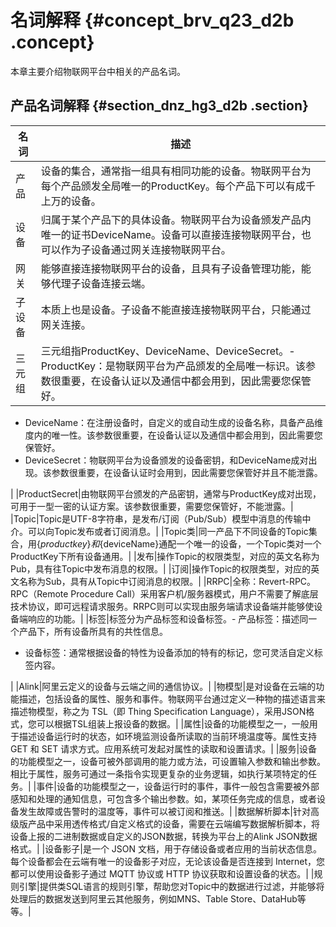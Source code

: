 # 名词解释 {#concept_brv_q23_d2b .concept}

本章主要介绍物联网平台中相关的产品名词。

## 产品名词解释 {#section_dnz_hg3_d2b .section}

|名词|描述|
|--|--|
|产品|设备的集合，通常指一组具有相同功能的设备。物联网平台为每个产品颁发全局唯一的ProductKey。每个产品下可以有成千上万的设备。|
|设备|归属于某个产品下的具体设备。物联网平台为设备颁发产品内唯一的证书DeviceName。设备可以直接连接物联网平台，也可以作为子设备通过网关连接物联网平台。|
|网关|能够直接连接物联网平台的设备，且具有子设备管理功能，能够代理子设备连接云端。|
|子设备|本质上也是设备。子设备不能直接连接物联网平台，只能通过网关连接。|
|三元组|三元组指ProductKey、DeviceName、DeviceSecret。-   ProductKey：是物联网平台为产品颁发的全局唯一标识。该参数很重要，在设备认证以及通信中都会用到，因此需要您保管好。
-   DeviceName：在注册设备时，自定义的或自动生成的设备名称，具备产品维度内的唯一性。该参数很重要，在设备认证以及通信中都会用到，因此需要您保管好。
-   DeviceSecret：物联网平台为设备颁发的设备密钥，和DeviceName成对出现。该参数很重要，在设备认证时会用到，因此需要您保管好并且不能泄露。

|
|ProductSecret|由物联网平台颁发的产品密钥，通常与ProductKey成对出现，可用于一型一密的认证方案。该参数很重要，需要您保管好，不能泄露。|
|Topic|Topic是UTF-8字符串，是发布/订阅（Pub/Sub）模型中消息的传输中介。可以向Topic发布或者订阅消息。|
|Topic类|同一产品下不同设备的Topic集合，用$\{productkey\}和$\{deviceName\}通配一个唯一的设备，一个Topic类对一个ProductKey下所有设备通用。|
|发布|操作Topic的权限类型，对应的英文名称为Pub，具有往Topic中发布消息的权限。|
|订阅|操作Topic的权限类型，对应的英文名称为Sub，具有从Topic中订阅消息的权限。|
|RRPC|全称：Revert-RPC。RPC（Remote Procedure Call）采用客户机/服务器模式，用户不需要了解底层技术协议，即可远程请求服务。RRPC则可以实现由服务端请求设备端并能够使设备端响应的功能。|
|标签|标签分为产品标签和设备标签。-   产品标签：描述同一个产品下，所有设备所具有的共性信息。
-   设备标签：通常根据设备的特性为设备添加的特有的标记，您可灵活自定义标签内容。

|
|Alink|阿里云定义的设备与云端之间的通信协议。|
|物模型|是对设备在云端的功能描述，包括设备的属性、服务和事件。物联网平台通过定义一种物的描述语言来描述物模型，称之为 TSL（即 Thing Specification Language），采用JSON格式，您可以根据TSL组装上报设备的数据。|
|属性|设备的功能模型之一，一般用于描述设备运行时的状态，如环境监测设备所读取的当前环境温度等。属性支持 GET 和 SET 请求方式。应用系统可发起对属性的读取和设置请求。|
|服务|设备的功能模型之一，设备可被外部调用的能力或方法，可设置输入参数和输出参数。相比于属性，服务可通过一条指令实现更复杂的业务逻辑，如执行某项特定的任务。|
|事件|设备的功能模型之一，设备运行时的事件，事件一般包含需要被外部感知和处理的通知信息，可包含多个输出参数。如，某项任务完成的信息，或者设备发生故障或告警时的温度等，事件可以被订阅和推送。|
|数据解析脚本|针对高级版产品中采用透传格式/自定义格式的设备，需要在云端编写数据解析脚本，将设备上报的二进制数据或自定义的JSON数据，转换为平台上的Alink JSON数据格式。|
|设备影子|是一个 JSON 文档，用于存储设备或者应用的当前状态信息。每个设备都会在云端有唯一的设备影子对应，无论该设备是否连接到 Internet，您都可以使用设备影子通过 MQTT 协议或 HTTP 协议获取和设置设备的状态。|
|规则引擎|提供类SQL语言的规则引擎，帮助您对Topic中的数据进行过滤，并能够将处理后的数据发送到阿里云其他服务，例如MNS、Table Store、DataHub等等。|

